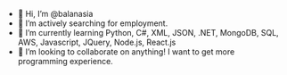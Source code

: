 - 👋 Hi, I’m @balanasia
- 👀 I’m actively searching for employment.
- 🌱 I’m currently learning Python, C#, XML, JSON, .NET, MongoDB, SQL, AWS, Javascript, JQuery, Node.js, React.js
- 💞️ I’m looking to collaborate on anything! I want to get more programming experience.

<!---
balanasia/balanasia is a ✨ special ✨ repository because its `README.md` (this file) appears on your GitHub profile.
You can click the Preview link to take a look at your changes.
--->
